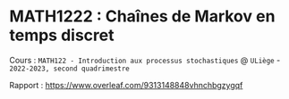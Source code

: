 # MATH1222 : Chaînes de Markov en temps discret
Cours : `MATH122 - Introduction aux processus stochastiques` @ `ULiège` - `2022-2023, second quadrimestre`

Rapport : https://www.overleaf.com/9313148848vhnchbgzygqf
